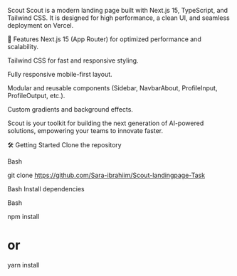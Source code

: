Scout
Scout is a modern landing page built with Next.js 15, TypeScript, and Tailwind CSS. It is designed for high performance, a clean UI, and seamless deployment on Vercel.

🚀 Features
Next.js 15 (App Router) for optimized performance and scalability.

Tailwind CSS for fast and responsive styling.

Fully responsive mobile-first layout.

Modular and reusable components (Sidebar, NavbarAbout, ProfileInput, ProfileOutput, etc.).

Custom gradients and background effects.

Scout is your toolkit for building the next generation of AI-powered solutions, empowering your teams to innovate faster.

🛠️ Getting Started
Clone the repository

Bash

git clone https://github.com/Sara-ibrahiim/Scout-landingpage-Task


Bash
Install dependencies

Bash

npm install
# or
yarn install
